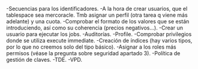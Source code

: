 -Secuencias para los identificadores.
-A la hora de crear usuarios, que el tablespace sea mercoracle. Tmb asignar un perfil (otra tarea q viene más adelante) y una cuota.
-Comprobar el formato de los valores que se están introduciendo, así como su coherencia (precios negativos...).
-Crear un usuario para ejecutar los jobs.
-Auditorías.
-Profile.
-Comprobar privilegios donde se utiliza execute immediate.
-Creación de índices (hay varios tipos, por lo que no creemos solo del tipo básico).
-Asignar a los roles más permisos (véase la pregunta sobre seguridad apartado 3).
-Política de gestión de claves.
-TDE.
-VPD.
